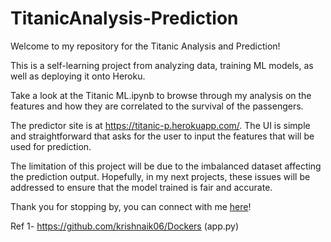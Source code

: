 # TitanicAnalysis-Prediction
Welcome to my repository for the Titanic Analysis and Prediction!

This is a self-learning project from analyzing data, training ML models, as well as deploying it onto Heroku.

Take a look at the Titanic ML.ipynb to browse through my analysis on the features and how they are correlated to the survival of the passengers.

The predictor site is at https://titanic-p.herokuapp.com/. The UI is simple and straightforward that asks for the user to input the features that will be used for prediction.

The limitation of this project will be due to the imbalanced dataset affecting the prediction output. Hopefully, in my next projects, these issues will be addressed to ensure that the model trained is fair and accurate.

Thank you for stopping by, you can connect with me [here](https://www.linkedin.com/in/ryan-wong99/)!

Ref
1- https://github.com/krishnaik06/Dockers (app.py)
